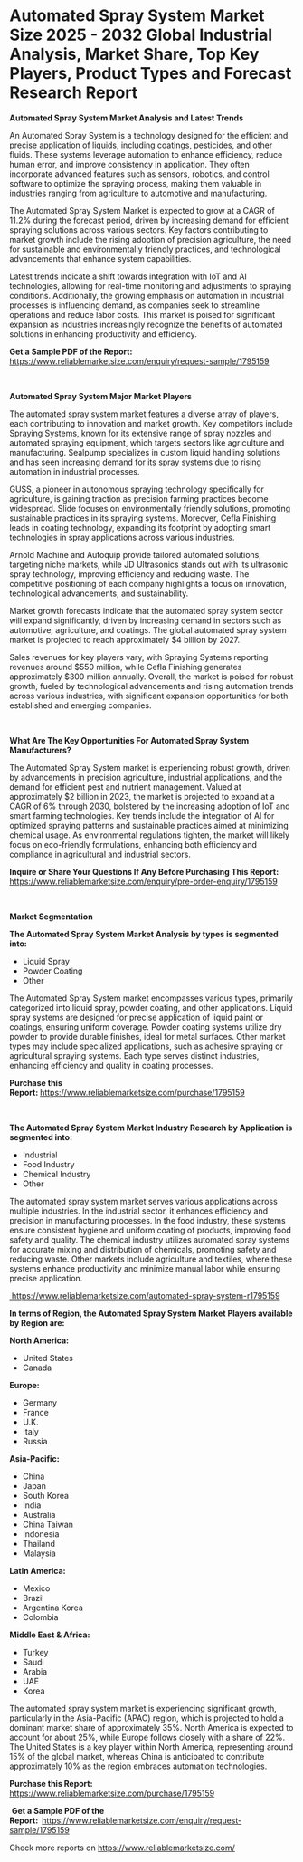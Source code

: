 <p><h1>Automated Spray System Market Size 2025 - 2032 Global Industrial Analysis, Market Share, Top Key Players, Product Types and Forecast Research Report</h1></p><p><strong>Automated Spray System Market Analysis and Latest Trends</strong></p>
<p><p>An Automated Spray System is a technology designed for the efficient and precise application of liquids, including coatings, pesticides, and other fluids. These systems leverage automation to enhance efficiency, reduce human error, and improve consistency in application. They often incorporate advanced features such as sensors, robotics, and control software to optimize the spraying process, making them valuable in industries ranging from agriculture to automotive and manufacturing.</p><p>The Automated Spray System Market is expected to grow at a CAGR of 11.2% during the forecast period, driven by increasing demand for efficient spraying solutions across various sectors. Key factors contributing to market growth include the rising adoption of precision agriculture, the need for sustainable and environmentally friendly practices, and technological advancements that enhance system capabilities. </p><p>Latest trends indicate a shift towards integration with IoT and AI technologies, allowing for real-time monitoring and adjustments to spraying conditions. Additionally, the growing emphasis on automation in industrial processes is influencing demand, as companies seek to streamline operations and reduce labor costs. This market is poised for significant expansion as industries increasingly recognize the benefits of automated solutions in enhancing productivity and efficiency.</p></p>
<p><strong>Get a Sample PDF of the Report:&nbsp;</strong> <a href="https://www.reliablemarketsize.com/enquiry/request-sample/1795159?utm_campaign=3055&utm_medium=2&utm_source=Github&utm_content=ia&utm_term=10042025&utm_id=automated-spray-system">https://www.reliablemarketsize.com/enquiry/request-sample/1795159</a></p>
<p>&nbsp;</p>
<p><strong>Automated Spray System Major Market Players</strong></p>
<p><p>The automated spray system market features a diverse array of players, each contributing to innovation and market growth. Key competitors include Spraying Systems, known for its extensive range of spray nozzles and automated spraying equipment, which targets sectors like agriculture and manufacturing. Sealpump specializes in custom liquid handling solutions and has seen increasing demand for its spray systems due to rising automation in industrial processes.</p><p>GUSS, a pioneer in autonomous spraying technology specifically for agriculture, is gaining traction as precision farming practices become widespread. Slide focuses on environmentally friendly solutions, promoting sustainable practices in its spraying systems. Moreover, Cefla Finishing leads in coating technology, expanding its footprint by adopting smart technologies in spray applications across various industries.</p><p>Arnold Machine and Autoquip provide tailored automated solutions, targeting niche markets, while JD Ultrasonics stands out with its ultrasonic spray technology, improving efficiency and reducing waste. The competitive positioning of each company highlights a focus on innovation, technological advancements, and sustainability.</p><p>Market growth forecasts indicate that the automated spray system sector will expand significantly, driven by increasing demand in sectors such as automotive, agriculture, and coatings. The global automated spray system market is projected to reach approximately $4 billion by 2027.</p><p>Sales revenues for key players vary, with Spraying Systems reporting revenues around $550 million, while Cefla Finishing generates approximately $300 million annually. Overall, the market is poised for robust growth, fueled by technological advancements and rising automation trends across various industries, with significant expansion opportunities for both established and emerging companies.</p></p>
<p>&nbsp;</p>
<p><strong>What Are The Key Opportunities For Automated Spray System Manufacturers?</strong></p>
<p><p>The Automated Spray System market is experiencing robust growth, driven by advancements in precision agriculture, industrial applications, and the demand for efficient pest and nutrient management. Valued at approximately $2 billion in 2023, the market is projected to expand at a CAGR of 6% through 2030, bolstered by the increasing adoption of IoT and smart farming technologies. Key trends include the integration of AI for optimized spraying patterns and sustainable practices aimed at minimizing chemical usage. As environmental regulations tighten, the market will likely focus on eco-friendly formulations, enhancing both efficiency and compliance in agricultural and industrial sectors.</p></p>
<p><strong>Inquire or Share Your Questions If Any Before Purchasing This Report:</strong> <a href="https://www.reliablemarketsize.com/enquiry/pre-order-enquiry/1795159?utm_campaign=3055&utm_medium=2&utm_source=Github&utm_content=ia&utm_term=10042025&utm_id=automated-spray-system">https://www.reliablemarketsize.com/enquiry/pre-order-enquiry/1795159</a></p>
<p>&nbsp;</p>
<p><strong>Market Segmentation</strong></p>
<p><strong>The Automated Spray System Market Analysis by types is segmented into:</strong></p>
<p><ul><li>Liquid Spray</li><li>Powder Coating</li><li>Other</li></ul></p>
<p><p>The Automated Spray System market encompasses various types, primarily categorized into liquid spray, powder coating, and other applications. Liquid spray systems are designed for precise application of liquid paint or coatings, ensuring uniform coverage. Powder coating systems utilize dry powder to provide durable finishes, ideal for metal surfaces. Other market types may include specialized applications, such as adhesive spraying or agricultural spraying systems. Each type serves distinct industries, enhancing efficiency and quality in coating processes.</p></p>
<p><strong>Purchase this Report:&nbsp;</strong><a href="https://www.reliablemarketsize.com/purchase/1795159?utm_campaign=3055&utm_medium=2&utm_source=Github&utm_content=ia&utm_term=10042025&utm_id=automated-spray-system">https://www.reliablemarketsize.com/purchase/1795159</a></p>
<p>&nbsp;</p>
<p><strong>The Automated Spray System Market Industry Research by Application is segmented into:</strong></p>
<p><ul><li>Industrial</li><li>Food Industry</li><li>Chemical Industry</li><li>Other</li></ul></p>
<p><p>The automated spray system market serves various applications across multiple industries. In the industrial sector, it enhances efficiency and precision in manufacturing processes. In the food industry, these systems ensure consistent hygiene and uniform coating of products, improving food safety and quality. The chemical industry utilizes automated spray systems for accurate mixing and distribution of chemicals, promoting safety and reducing waste. Other markets include agriculture and textiles, where these systems enhance productivity and minimize manual labor while ensuring precise application.</p></p>
<p><a href="https://www.reliablemarketsize.com/automated-spray-system-r1795159?utm_campaign=3055&utm_medium=2&utm_source=Github&utm_content=ia&utm_term=10042025&utm_id=automated-spray-system">&nbsp;https://www.reliablemarketsize.com/automated-spray-system-r1795159</a></p>
<p><strong>In terms of Region, the Automated Spray System Market Players available by Region are:</strong></p>
<p>
    <p> <strong> North America: </strong>
        <ul>
            <li>United States</li>
            <li>Canada</li>
        </ul>
        </p> 
    <p> <strong> Europe: </strong>
        <ul>
            <li>Germany</li>
            <li>France</li>
            <li>U.K.</li>
            <li>Italy</li>
            <li>Russia</li>
        </ul>
        </p> 
    <p> <strong> Asia-Pacific: </strong>
        <ul>
            <li>China</li>
            <li>Japan</li>
            <li>South Korea</li>
            <li>India</li>
            <li>Australia</li>
            <li>China Taiwan</li>
            <li>Indonesia</li>
            <li>Thailand</li>
            <li>Malaysia</li>
        </ul>
        </p> 
    <p> <strong> Latin America: </strong>
        <ul>
            <li>Mexico</li>
            <li>Brazil</li>
            <li>Argentina Korea</li>
            <li>Colombia</li>
        </ul>
        </p> 
    <p> <strong> Middle East & Africa: </strong>
        <ul>
            <li>Turkey</li>
            <li>Saudi</li>
            <li>Arabia</li>
            <li>UAE</li>
            <li>Korea</li>
        </ul>
    </p>
    </p>
<p><p>The automated spray system market is experiencing significant growth, particularly in the Asia-Pacific (APAC) region, which is projected to hold a dominant market share of approximately 35%. North America is expected to account for about 25%, while Europe follows closely with a share of 22%. The United States is a key player within North America, representing around 15% of the global market, whereas China is anticipated to contribute approximately 10% as the region embraces automation technologies.</p></p>
<p><strong>Purchase this Report: </strong><a href="https://www.reliablemarketsize.com/purchase/1795159?utm_campaign=3055&utm_medium=2&utm_source=Github&utm_content=ia&utm_term=10042025&utm_id=automated-spray-system">https://www.reliablemarketsize.com/purchase/1795159</a></p>
<p>&nbsp;<strong>Get a Sample PDF of the Report:&nbsp;&nbsp;</strong><a href="https://www.reliablemarketsize.com/enquiry/request-sample/1795159?utm_campaign=3055&utm_medium=2&utm_source=Github&utm_content=ia&utm_term=10042025&utm_id=automated-spray-system">https://www.reliablemarketsize.com/enquiry/request-sample/1795159</a></p>
<p><strong></strong></p>
<p>Check more reports on <a href="https://www.reliablemarketsize.com/?utm_campaign=3055&utm_medium=2&utm_source=Github&utm_content=ia&utm_term=10042025&utm_id=automated-spray-system">https://www.reliablemarketsize.com/</a></p>